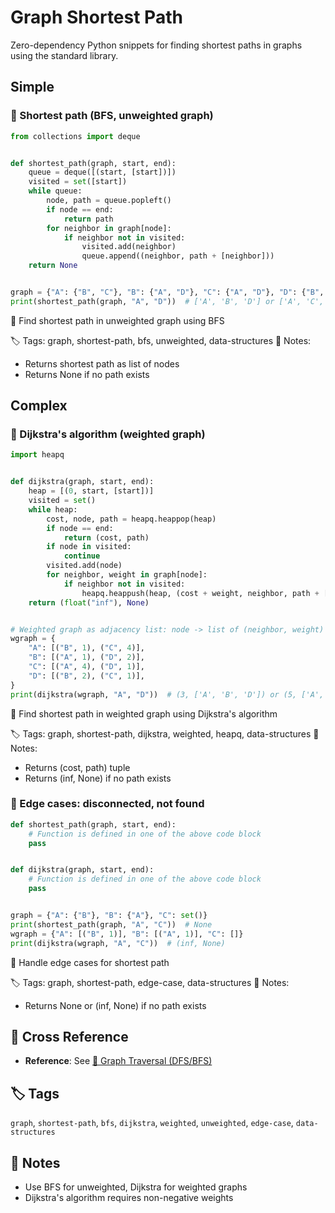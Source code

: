 # Graph Shortest Path

Zero-dependency Python snippets for finding shortest paths in graphs using the standard library.

## Simple

### 🧩 Shortest path (BFS, unweighted graph)

```python
from collections import deque


def shortest_path(graph, start, end):
    queue = deque([(start, [start])])
    visited = set([start])
    while queue:
        node, path = queue.popleft()
        if node == end:
            return path
        for neighbor in graph[node]:
            if neighbor not in visited:
                visited.add(neighbor)
                queue.append((neighbor, path + [neighbor]))
    return None


graph = {"A": {"B", "C"}, "B": {"A", "D"}, "C": {"A", "D"}, "D": {"B", "C"}}
print(shortest_path(graph, "A", "D"))  # ['A', 'B', 'D'] or ['A', 'C', 'D']
```

📂 Find shortest path in unweighted graph using BFS

🏷️ Tags: graph, shortest-path, bfs, unweighted, data-structures
📝 Notes:
- Returns shortest path as list of nodes
- Returns None if no path exists

## Complex

### 🧩 Dijkstra's algorithm (weighted graph)

```python
import heapq


def dijkstra(graph, start, end):
    heap = [(0, start, [start])]
    visited = set()
    while heap:
        cost, node, path = heapq.heappop(heap)
        if node == end:
            return (cost, path)
        if node in visited:
            continue
        visited.add(node)
        for neighbor, weight in graph[node]:
            if neighbor not in visited:
                heapq.heappush(heap, (cost + weight, neighbor, path + [neighbor]))
    return (float("inf"), None)


# Weighted graph as adjacency list: node -> list of (neighbor, weight)
wgraph = {
    "A": [("B", 1), ("C", 4)],
    "B": [("A", 1), ("D", 2)],
    "C": [("A", 4), ("D", 1)],
    "D": [("B", 2), ("C", 1)],
}
print(dijkstra(wgraph, "A", "D"))  # (3, ['A', 'B', 'D']) or (5, ['A', 'C', 'D'])
```

📂 Find shortest path in weighted graph using Dijkstra's algorithm

🏷️ Tags: graph, shortest-path, dijkstra, weighted, heapq, data-structures
📝 Notes:
- Returns (cost, path) tuple
- Returns (inf, None) if no path exists

### 🧩 Edge cases: disconnected, not found

```python
def shortest_path(graph, start, end):
    # Function is defined in one of the above code block
    pass


def dijkstra(graph, start, end):
    # Function is defined in one of the above code block
    pass


graph = {"A": {"B"}, "B": {"A"}, "C": set()}
print(shortest_path(graph, "A", "C"))  # None
wgraph = {"A": [("B", 1)], "B": [("A", 1)], "C": []}
print(dijkstra(wgraph, "A", "C"))  # (inf, None)
```

📂 Handle edge cases for shortest path

🏷️ Tags: graph, shortest-path, edge-case, data-structures
📝 Notes:
- Returns None or (inf, None) if no path exists

## 🔗 Cross Reference

- **Reference**: See [📂 Graph Traversal (DFS/BFS)](graph_traversal.md)

## 🏷️ Tags

`graph`, `shortest-path`, `bfs`, `dijkstra`, `weighted`, `unweighted`, `edge-case`, `data-structures`

## 📝 Notes
- Use BFS for unweighted, Dijkstra for weighted graphs
- Dijkstra's algorithm requires non-negative weights
